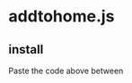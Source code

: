 # addtohome.js
## install
<code><script src="https://erichsia7.github.io/addtohome.js/1.0.0.js"></script></code>
Paste the code above between <code><body></body></code>
